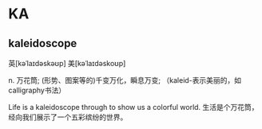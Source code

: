# KA

## kaleidoscope 

英[kəˈlaɪdəskəʊp] 美[kəˈlaɪdəskoʊp]

n.	万花筒; (形势、图案等的)千变万化，瞬息万变; （kaleid-表示美丽的，如calligraphy书法）

Life is a kaleidoscope through to show us a colorful world.
生活是个万花筒，经向我们展示了一个五彩缤纷的世界。



